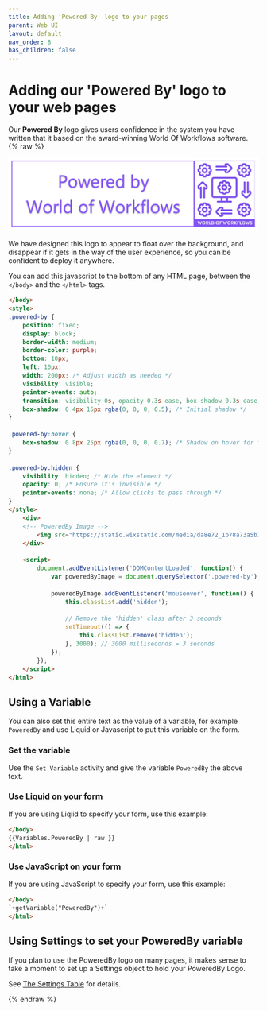 ```yaml
---
title: Adding 'Powered By' logo to your pages
parent: Web UI
layout: default
nav_order: 8
has_children: false
---
```

# Adding our 'Powered By' logo to your web pages

Our **Powered By** logo gives users confidence in the system you have written that it based on the award-winning World Of Workflows software.
{% raw %}

![PoweredBy](../images/PoweredByWoW.png)

We have designed this logo to appear to float over the background, and disappear if it gets in the way of the user experience, so you can be confident to deploy it anywhere.


You can add this javascript to the bottom of any HTML page, between the `</body>` and the `</html>` tags.

```html
</body>
<style>
.powered-by {
    position: fixed;
    display: block;
    border-width: medium;
    border-color: purple;
    bottom: 10px;
    left: 10px;
    width: 200px; /* Adjust width as needed */
    visibility: visible;
    pointer-events: auto;
    transition: visibility 0s, opacity 0.3s ease, box-shadow 0.3s ease; /* Smooth transition */
    box-shadow: 0 4px 15px rgba(0, 0, 0, 0.5); /* Initial shadow */
}

.powered-by:hover {
    box-shadow: 0 8px 25px rgba(0, 0, 0, 0.7); /* Shadow on hover for floating effect */
}

.powered-by.hidden {
    visibility: hidden; /* Hide the element */
    opacity: 0; /* Ensure it's invisible */
    pointer-events: none; /* Allow clicks to pass through */
}
</style>
    <div>
    <!-- PoweredBy Image -->
        <img src="https://static.wixstatic.com/media/da8e72_1b78a73a5b7c43538a7d889b5c946023~mv2.png"  alt="Powered By" class="powered-by">
    </div>

    <script>
        document.addEventListener('DOMContentLoaded', function() {
            var poweredByImage = document.querySelector('.powered-by');

            poweredByImage.addEventListener('mouseover', function() {
                this.classList.add('hidden');

                // Remove the 'hidden' class after 3 seconds
                setTimeout(() => {
                    this.classList.remove('hidden');
                }, 3000); // 3000 milliseconds = 3 seconds
            });
        });
    </script>
</html>
```

## Using a Variable 

You can also set this entire text as the value of a variable, for example `PoweredBy` and use Liquid or Javascript to put this variable on the form.

### Set the variable
Use the `Set Variable` activity and give the variable `PoweredBy` the above text. 

### Use Liquid on your form
If you are using Liqiid to specify your form, use this example:
```html
</body>
{{Variables.PoweredBy | raw }}
</html>
```

### Use JavaScript on your form
If you are using JavaScript to specify your form, use this example:
```html
</body>
`+getVariable("PoweredBy")+`
</html>
```

## Using Settings to set your PoweredBy variable

If you plan to use the PoweredBy logo on many pages, it makes sense to take a moment to set up a Settings object to hold your PoweredBy Logo.

See [The Settings Table](../18_patterns_and_practices/SettingsType.html) for details.


{% endraw %}